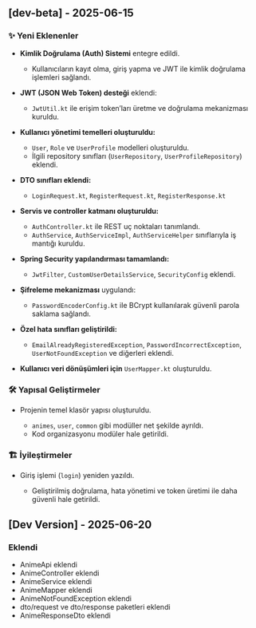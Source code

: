 ## \[dev-beta] - 2025-06-15

### ✨ Yeni Eklenenler

* **Kimlik Doğrulama (Auth) Sistemi** entegre edildi.

    * Kullanıcıların kayıt olma, giriş yapma ve JWT ile kimlik doğrulama işlemleri sağlandı.
* **JWT (JSON Web Token) desteği** eklendi:

    * `JwtUtil.kt` ile erişim token’ları üretme ve doğrulama mekanizması kuruldu.
* **Kullanıcı yönetimi temelleri oluşturuldu:**

    * `User`, `Role` ve `UserProfile` modelleri oluşturuldu.
    * İlgili repository sınıfları (`UserRepository`, `UserProfileRepository`) eklendi.
* **DTO sınıfları eklendi:**

    * `LoginRequest.kt`, `RegisterRequest.kt`, `RegisterResponse.kt`
* **Servis ve controller katmanı oluşturuldu:**

    * `AuthController.kt` ile REST uç noktaları tanımlandı.
    * `AuthService`, `AuthServiceImpl`, `AuthServiceHelper` sınıflarıyla iş mantığı kuruldu.
* **Spring Security yapılandırması tamamlandı:**

    * `JwtFilter`, `CustomUserDetailsService`, `SecurityConfig` eklendi.
* **Şifreleme mekanizması** uygulandı:

    * `PasswordEncoderConfig.kt` ile BCrypt kullanılarak güvenli parola saklama sağlandı.
* **Özel hata sınıfları geliştirildi:**

    * `EmailAlreadyRegisteredException`, `PasswordIncorrectException`, `UserNotFoundException` ve diğerleri eklendi.
* **Kullanıcı veri dönüşümleri için** `UserMapper.kt` oluşturuldu.

### 🛠️ Yapısal Geliştirmeler

* Projenin temel klasör yapısı oluşturuldu.

    * `animes`, `user`, `common` gibi modüller net şekilde ayrıldı.
    * Kod organizasyonu modüler hale getirildi.

### 🏗️ İyileştirmeler

* Giriş işlemi (`login`) yeniden yazıldı.

    * Geliştirilmiş doğrulama, hata yönetimi ve token üretimi ile daha güvenli hale getirildi.

## [Dev Version] - 2025-06-20
### Eklendi
- AnimeApi eklendi
- AnimeController eklendi
- AnimeService eklendi
- AnimeMapper eklendi
- AnimeNotFoundException eklendi
- dto/request ve dto/response paketleri eklendi
- AnimeResponseDto eklendi
